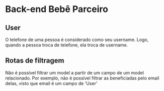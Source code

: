 # Back-end Bebê Parceiro

## User
O telefone de uma pessoa é considerado como seu username. Logo, quando a pessoa troca 
de telefone, ela troca de username.

## Rotas de filtragem
Não é possível filtrar um model a partir de um campo de um model relacionado. Por exemplo, não é possível
filtrar as beneficiadas pelo email delas, visto que email é um campo de 'User'